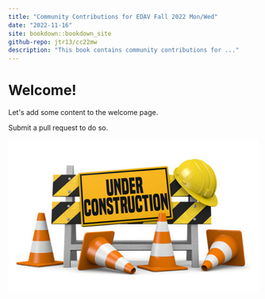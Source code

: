 ```yaml
---
title: "Community Contributions for EDAV Fall 2022 Mon/Wed"
date: "2022-11-16"
site: bookdown::bookdown_site
github-repo: jtr13/cc22mw
description: "This book contains community contributions for ..."
---
```


# Welcome!

Let's add some content to the welcome page.

Submit a pull request to do so.

![Under construction](under_construction.jpg)
